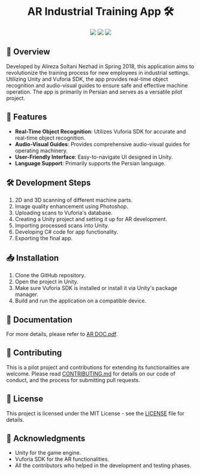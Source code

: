 <h1 align="center">AR Industrial Training App 🛠️</h1>

<p align="center">
  <img src="https://img.shields.io/badge/Developed%20By-Alireza%20Soltani%20Nezhad-blue.svg?style=flat-square">
  <img src="https://img.shields.io/badge/Language-Persian-green.svg?style=flat-square">
  <img src="https://img.shields.io/badge/SDK-Vuforia-orange.svg?style=flat-square">
</p>

## 🌟 Overview

Developed by Alireza Soltani Nezhad in Spring 2018, this application aims to revolutionize the training process for new employees in industrial settings. Utilizing Unity and Vuforia SDK, the app provides real-time object recognition and audio-visual guides to ensure safe and effective machine operation. The app is primarily in Persian and serves as a versatile pilot project.

## 🎯 Features

- **Real-Time Object Recognition**: Utilizes Vuforia SDK for accurate and real-time object recognition.
- **Audio-Visual Guides**: Provides comprehensive audio-visual guides for operating machinery.
- **User-Friendly Interface**: Easy-to-navigate UI designed in Unity.
- **Language Support**: Primarily supports the Persian language.

## 🛠️ Development Steps

1. 2D and 3D scanning of different machine parts.
2. Image quality enhancement using Photoshop.
3. Uploading scans to Vuforia's database.
4. Creating a Unity project and setting it up for AR development.
5. Importing processed scans into Unity.
6. Developing C# code for app functionality.
7. Exporting the final app.

## 📥 Installation

1. Clone the GitHub repository.
2. Open the project in Unity.
3. Make sure Vuforia SDK is installed or install it via Unity's package manager.
4. Build and run the application on a compatible device.

## 📝 Documentation

For more details, please refer to [AR DOC.pdf](./AR%20DOC.pdf).

## 🤝 Contributing

This is a pilot project and contributions for extending its functionalities are welcome. Please read [CONTRIBUTING.md](CONTRIBUTING.md) for details on our code of conduct, and the process for submitting pull requests.

## 📜 License

This project is licensed under the MIT License - see the [LICENSE](LICENSE) file for details.

## 🙏 Acknowledgments

- Unity for the game engine.
- Vuforia SDK for the AR functionalities.
- All the contributors who helped in the development and testing phases.
